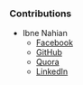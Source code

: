 ### Contributions

- Ibne Nahian
  - [Facebook](https://facebook.com/)
  - [GitHub](https://github.com/SYSTEMGNWN/)
  - [Quora](https://bn.quora.com/profile/)
  - [LinkedIn](https://linkedin.com/)
